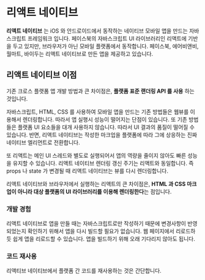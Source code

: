 # 리액트 네이티브

**리액트 네이티브** 는 iOS 와 안드로이드에서 동작하는 네이티브 모바일 앱을 만드는 자바스크립트 프레임워크 입니다. 
페이스북의 자바스크립트 UI 라이브러리인 리액트에 기반을 두고 있지만, 브라우저가 아닌 모바일 플랫폼에서 동작합니다. 
페이스북, 에어비앤비, 월마트, 바이두는 리액트 네이티브로 만든 앱을 제공하고 있습니다.

## 리액트 네이티브 이점
기존 크로스 플랫폼 앱 개발 방법과 큰 차이점은, **플랫폼 표준 랜더링 API 를 사용** 하는 것입니다. 

자바스크립트, HTML, CSS 를 사용하여 모바일 앱을 만드는 기존 방법들은 웹뷰를 이용해서 렌더링합니다. 따라서 앱 실행시 성능이 떨어지는 단점이 있습니다. 또 기존 방법들은 플랫폼 UI 요소들을 대개 사용하지 않습니다. 따라서 UI 결과의 품질이 떨어질 수 있습니다.
반면, 리액트 네이티브는 작성한 마크업을 플랫폼에 따라 그에 상응하는 진짜 네이티브 엘리먼트로 전환합니다. 

또 리액트는 메인 UI 스레드와 별도로 실행되어서 앱의 역량을 줄이지 않아도 빠른 성능을 유지할 수 있습니다. 리액트 네이티브 렌더링 갱신 주기는 리액트와 동일합니다. 즉 props 나 state 가 변경될 때 리액트 네이티브는 뷰를 다시 렌더링합니다. 

리액트 네이티브와 브라우저에서 실행하는 리액트의 큰 차이점은, **HTML 과 CSS 마크업이 아니라 대상 플랫폼의 UI 라이브러리를 이용해 렌더링한다**는 점입니다. 

### 개발 경험
리액트 네이티브로 앱을 만들 때는 자바스크립트로만 작성하기 때문에 변경사항이 반영되었는지 확인하기 위해서 앱을 다시 빌드할 필요가 없습니다. 웹 페이지에서 리로드하듯 쉽게 앱을 리로드할 수 있습니다. 앱을 빌드하기 위해 오래 기다리지 않아도 됩니다. 

### 코드 재사용
리액티브 네이티브에서 플랫폼 간 코드를 재사용하는 것은 간단합니다.


<!--stackedit_data:
eyJoaXN0b3J5IjpbLTEyMDgwNzcwNzUsLTY3OTIzMTUwLDc0Mz
QyMzA5NCw4NjA5MTU4ODcsNjc2OTQ4NDIsLTE2MzExNDc4NjQs
MTQ2ODM0Mzc1Niw2NzY5NDg0MiwxMjQ1OTAxMTI2LC0xODQ5OD
M1MzQ3LC0xODM2Njg5NTA5XX0=
-->